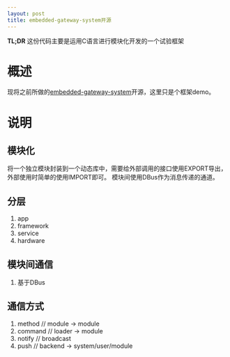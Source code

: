 ```yaml
---
layout: post
title: embedded-gateway-system开源
---
```


**TL;DR** 这份代码主要是运用C语言进行模块化开发的一个试验框架


# 概述
现将之前所做的[embedded-gateway-system](https://github.com/daiwei/embedded-gateway-system)开源，这里只是个框架demo。


# 说明
## 模块化
将一个独立模块封装到一个动态库中，需要给外部调用的接口使用EXPORT导出，外部使用时简单的使用IMPORT即可。
模块间使用DBus作为消息传递的通道。


## 分层
1. app
2. framework
3. service
4. hardware


## 模块间通信
1. 基于DBus


## 通信方式
1. method           // module -> module
2. command          // loader -> module
3. notify           // broadcast
4. push             // backend -> system/user/module


